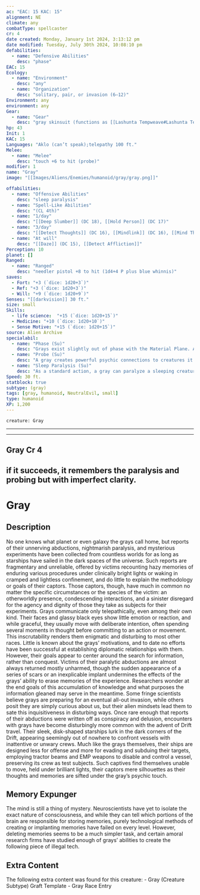 ```yaml
---
ac: "EAC: 15 KAC: 15" 
alignment: NE
climate: any
combatType: spellcaster
cr: 4
date created: Monday, January 1st 2024, 3:13:12 pm
date modified: Tuesday, July 30th 2024, 10:08:10 pm
defabilities:
  - name: "Defensive Abilities"
    desc: "phase"
EAC: 15
Ecology:
  - name: "Environment"
    desc: "any"
  - name: "Organization"
    desc: "solitary, pair, or invasion (6–12)"
Environment: any
environment: any
Gear:
  - name: "Gear"
    desc: "gray skinsuit (functions as [[Lashunta Tempweave#Lashunta Tempweave, Basic|basic lashunta tempweave]]), [[Needler Pistol]] with 25 [[Darts]], 5 doses of blue whinnis"
hp: 43
Init: 1
KAC: 15
Languages: "Aklo (can’t speak);telepathy 100 ft."
Melee:
  - name: "Melee"
    desc: "touch +6 to hit (probe)"
modifier: 1
name: "Gray"
image: "[[Images/Aliens/Enemies/humanoid/gray/gray.png]]"

offabilities:
  - name: "Offensive Abilities"
    desc: "sleep paralysis"
  - name: "Spell-Like Abilities"
    desc: "(CL 4th)"
  - name: "1/day"
    desc: "[[Deep Slumber]] (DC 18), [[Hold Person]] (DC 17)"
  - name: "3/day"
    desc: "[[Detect Thoughts]] (DC 16), [[Mindlink]] (DC 16), [[Mind Thrust]] (1st-level, DC 16)"
  - name: "At will"
    desc: "[[Daze]] (DC 15), [[Detect Affliction]]"
Perception: 10
planet: []
Ranged:
  - name: "Ranged"
    desc: "needler pistol +8 to hit (1d4+4 P plus blue whinnis)"
saves:
  - Fort: "+3 (`dice: 1d20+3`)"
  - Ref: "+3 (`dice: 1d20+3`)"
  - Will: "+9 (`dice: 1d20+9`)" 
Senses: "[[darkvision]] 30 ft."
size: small
Skills:
  - life science:  "+15 (`dice: 1d20+15`)"
  - Medicine: "+10 (`dice: 1d20+10`)"
  - Sense Motive: "+15 (`dice: 1d20+15`)" 
source: Alien Archive
specialabil:
  - name: "Phase (Su)"
    desc: "Grays exist slightly out of phase with the Material Plane. A gray can pass through walls or material objects (but not corporeal creatures) as long as it begins and ends its turn outside of any wall or obstacle. In addition, a gray always benefits from a 20% miss chance against attacks and effects targeting it directly and takes only half damage from area effects. Force effects, however, function normally against a gray."
  - name: "Probe (Su)"
    desc: "A gray creates powerful psychic connections to creatures it touches, transferring information and sensations at terrifying speeds. A creature struck by a gray’s touch (a melee attack targeting kac) is staggered by sensory overload for 1d4 rounds unless it succeeds at a DC 15 Will save.<br>Alternatively, if the creature it touches is conscious, intelligent, and paralyzed, a gray can instead use a standard action to probe the creature’s mind. It can search for the answer to a simple question (such as, “What is your starship’s point of origin?”) or seek information on one general topic known to the subject. The target can resist this probing with a successful DC 15 Will save. The gray can probe a single creature in this way only once per minute, but if it remains in contact with the subject for at least 1 minute, it can choose one Intelligence-based skill the subject has at least 1 rank in and attempt checks using the subject’s skill modifier instead of its own for the next 24 hours.<br>A gray can’t employ this ability in both ways simultaneously, and using this ability to overload a target’s senses interrupts its efforts to probe for information."
  - name: "Sleep Paralysis (Su)"
    desc: "As a standard action, a gray can paralyze a sleeping creature within 30 feet that it can see. A target that succeeds at a DC 15 Will save remains asleep and is immune to the same gray’s sleep paralysis ability for 24 hours. A creature that fails the save awakens but is paralyzed for 1d6 minutes. Any attack or hostile action other than a gray’s ability to probe for information ends this paralysis. If the paralysis is not interrupted and its duration ends, the victim falls back asleep and has no memory of the event, as if its memory were eliminated by [[Modify Memory]]. The victim can attempt a DC 15 Will save against the memory erasure; if it succeeds, it remembers the paralysis and probing but with imperfect clarity."
Speed: 30 ft. 
statblock: true
subtype: (gray)
tags: [gray, humanoid, NeutralEvil, small]
type: humanoid
XP: 1,200 
---
```


```statblock
creature: Gray
```

---
---

## Gray Cr 4

if it succeeds, it remembers the paralysis and probing but with imperfect clarity.
---

# Gray

## Description

No one knows what planet or even galaxy the grays call home, but reports of their unnerving abductions, nightmarish paralysis, and mysterious experiments have been collected from countless worlds for as long as starships have sailed in the dark spaces of the universe. Such reports are fragmentary and unreliable, offered by victims recounting hazy memories of enduring various procedures under clinically bright lights or waking in cramped and lightless confinement, and do little to explain the methodology or goals of their captors. Those captors, though, have much in common no matter the specific circumstances or the species of the victim: an otherworldly presence, condescending interactions, and a sinister disregard for the agency and dignity of those they take as subjects for their experiments.
Grays communicate only telepathically, even among their own kind. Their faces and glassy black eyes show little emotion or reaction, and while graceful, they usually move with deliberate intention, often spending several moments in thought before committing to an action or movement. This inscrutability renders them enigmatic and disturbing to most other races.
Little is known about the grays’ motivations, and to date no efforts have been successful at establishing diplomatic relationships with them. However, their goals appear to center around the search for information, rather than conquest. Victims of their paralytic abductions are almost always returned mostly unharmed, though the sudden appearance of a series of scars or an inexplicable implant undermines the effects of the grays’ ability to erase memories of the experience. Researchers wonder at the end goals of this accumulation of knowledge and what purposes the information gleaned may serve in the meantime. Some fringe scientists believe grays are preparing for an eventual all-out invasion, while others posit they are simply curious about us, but their alien mindsets lead them to sate this inquisitiveness in disturbing ways.
Once rare enough that reports of their abductions were written off as conspiracy and delusion, encounters with grays have become disturbingly more common with the advent of Drift travel. Their sleek, disk-shaped starships lurk in the dark corners of the Drift, appearing seemingly out of nowhere to confront vessels with inattentive or unwary crews. Much like the grays themselves, their ships are designed less for offense and more for evading and subduing their targets, employing tractor beams and EMP weapons to disable and control a vessel, preserving its crew as test subjects. Such captives find themselves unable to move, held under brilliant lights, their captors mere silhouettes as their thoughts and memories are sifted under the gray’s psychic touch.

## Memory Expunger

The mind is still a thing of mystery. Neuroscientists have yet to isolate the exact nature of consciousness, and while they can tell which portions of the brain are responsible for storing memories, purely technological methods of creating or implanting memories have failed on every level. However, deleting memories seems to be a much simpler task, and certain amoral research firms have studied enough of grays’ abilities to create the following piece of illegal tech.

## Extra Content

The following extra content was found for this creature: 
\- Gray (Creature Subtype) Graft Template 
\- Gray Race Entry
